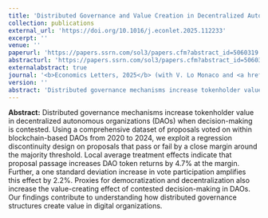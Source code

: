 ```yaml
---
title: 'Distributed Governance and Value Creation in Decentralized Autonomous Organizations: Evidence from a Regression Discontinuity Design'
collection: publications
external_url: 'https://doi.org/10.1016/j.econlet.2025.112233'
excerpt: ''
venue: ''
paperurl: 'https://papers.ssrn.com/sol3/papers.cfm?abstract_id=5060319'
abstracturl: 'https://papers.ssrn.com/sol3/papers.cfm?abstract_id=5060319'
externalabstract: true
journal: '<b>Economics Letters, 2025</b> (with V. Lo Monaco and <a href="https://scholar.google.it/citations?user=Sa8sBkoAAAAJ&hl=en">S. Vismara</a>)'
version: ''
abstract: 'Distributed governance mechanisms increase tokenholder value in decentralized autonomous organizations (DAOs) when decision-making is contested. Using a comprehensive dataset of proposals voted on within blockchain-based DAOs from 2020 to 2024, we exploit a regression discontinuity design on proposals that pass or fail by a close margin around the majority threshold. Local average treatment effects indicate that proposal passage increases DAO token returns by 4.7% at the margin. Further, a one standard deviation increase in vote participation amplifies this effect by 2.2%. Proxies for democratization and decentralization also increase the value-creating effect of contested decision-making in DAOs. Our findings contribute to understanding how distributed governance structures create value in digital organizations. '
---
```


<strong>Abstract:</strong> Distributed governance mechanisms increase tokenholder value in decentralized autonomous organizations (DAOs) when decision-making is contested. Using a comprehensive dataset of proposals voted on within blockchain-based DAOs from 2020 to 2024, we exploit a regression discontinuity design on proposals that pass or fail by a close margin around the majority threshold. Local average treatment effects indicate that proposal passage increases DAO token returns by 4.7% at the margin. Further, a one standard deviation increase in vote participation amplifies this effect by 2.2%. Proxies for democratization and decentralization also increase the value-creating effect of contested decision-making in DAOs. Our findings contribute to understanding how distributed governance structures create value in digital organizations. 

